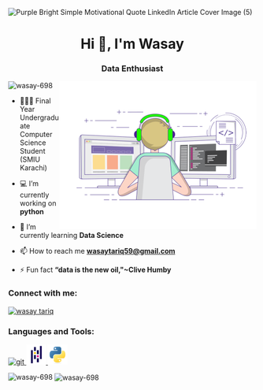 
![Purple Bright Simple Motivational Quote LinkedIn Article Cover Image  (5)](https://github.com/wasay-698/wasay-698/assets/145287518/851da942-f7d6-410d-bd97-6ae3934ae708)


<h1 align="center">Hi 👋, I'm Wasay</h1>
<h3 align="center">Data Enthusiast</h3>

<img align="right" alt="Coding" width="400" src="https://raw.githubusercontent.com/devSouvik/devSouvik/master/gif3.gif">

<p align="left"> <img src="https://komarev.com/ghpvc/?username=wasay-698&label=Profile%20views&color=0e75b6&style=flat" alt="wasay-698" /> </p>

- 👨🏻‍🎓 Final Year Undergraduate Computer Science Student (SMIU Karachi)
  
- 💻 I’m currently working on **python**

- 🌱 I’m currently learning **Data Science**

- 📫 How to reach me **wasaytariq59@gmail.com**

- ⚡ Fun fact **“data is the new oil,"~Clive Humby**

<h3 align="left">Connect with me:</h3>
<p align="left">
<a href="https://kaggle.com/wasay tariq" target="blank"><img align="center" src="https://raw.githubusercontent.com/rahuldkjain/github-profile-readme-generator/master/src/images/icons/Social/kaggle.svg" alt="wasay tariq" height="30" width="40" /></a>
</p>

<h3 align="left">Languages and Tools:</h3>
<p align="left"> <a href="https://git-scm.com/" target="_blank" rel="noreferrer"> <img src="https://www.vectorlogo.zone/logos/git-scm/git-scm-icon.svg" alt="git" width="40" height="40"/> </a><a href="https://pandas.pydata.org/" target="_blank" rel="noreferrer"> <img src="https://raw.githubusercontent.com/devicons/devicon/2ae2a900d2f041da66e950e4d48052658d850630/icons/pandas/pandas-original.svg" alt="pandas" width="40" height="40"/> </a> <a href="https://www.python.org" target="_blank" rel="noreferrer"> <img src="https://raw.githubusercontent.com/devicons/devicon/master/icons/python/python-original.svg" alt="python" width="40" height="40"/> </a> </p>

<p><img align="left" src="https://github-readme-stats.vercel.app/api/top-langs?username=wasay-698&show_icons=true&locale=en&layout=compact" alt="wasay-698" /></p>

<p>&nbsp;<img align="center" src="https://github-readme-stats.vercel.app/api?username=wasay-698&show_icons=true&locale=en" alt="wasay-698" /></p>


